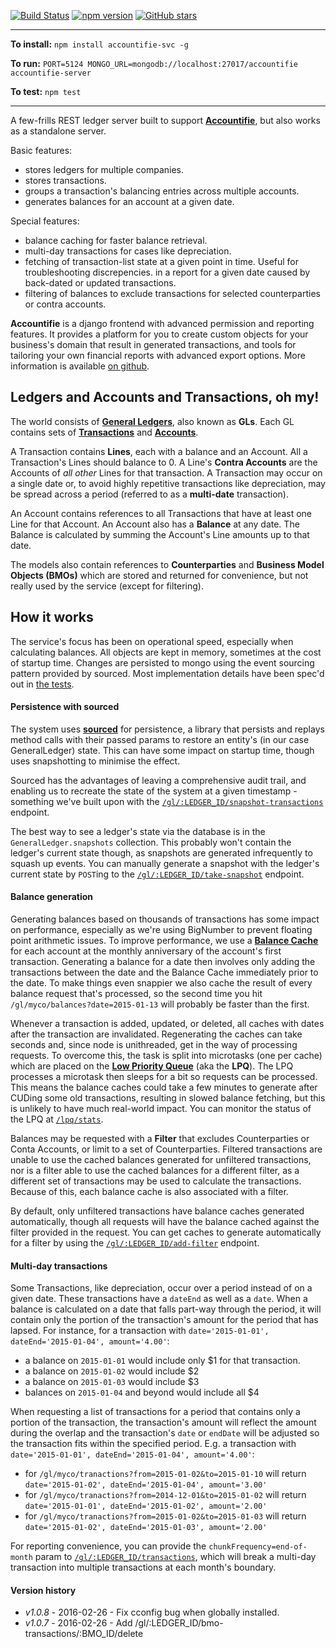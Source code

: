 [![Build Status](https://travis-ci.org/electronifie/accountifie-svc.svg)](https://travis-ci.org/electronifie/accountifie-svc)
[![npm version](https://badge.fury.io/js/accountifie-svc.svg)](https://www.npmjs.com/package/accountifie-svc)
[![GitHub stars](https://img.shields.io/github/release/electronifie/accountifie-svc.svg?style=social&label=Source)](https://github.com/electronifie/accountifie-svc)

<hr>

**To install:** `npm install accountifie-svc -g`  

**To run:** `PORT=5124 MONGO_URL=mongodb://localhost:27017/accountifie accountifie-server`

**To test:** `npm test`

<hr>

A few-frills REST ledger server built to support [**Accountifie**](https://github.com/electronifie/accountifie), but
also works as a standalone server.

Basic features:
 - stores ledgers for multiple companies.
 - stores transactions.
 - groups a transaction's balancing entries across multiple accounts.
 - generates balances for an account at a given date.

Special features:
 - balance caching for faster balance retrieval.
 - multi-day transactions for cases like depreciation.
 - fetching of transaction-list state at a given point in time. Useful for troubleshooting discrepencies.
   in a report for a given date caused by back-dated or updated transactions.
 - filtering of balances to exclude transactions for selected counterparties or contra accounts.

**Accountifie** is a django frontend with advanced permission and reporting features. It provides a platform for you to create custom
objects for your business's domain that result in generated transactions, and tools for tailoring your own financial
reports with advanced export options. More information is available [on github](https://github.com/electronifie/accountifie).

## Ledgers and Accounts and Transactions, oh my!

The world consists of [**General Ledgers**](https://github.com/electronifie/accountifie-svc/blob/master/lib/models/generalLedger.js),
also known as **GLs**. Each GL contains sets of [**Transactions**](https://github.com/electronifie/accountifie-svc/blob/master/lib/models/transaction.js)
and [**Accounts**](https://github.com/electronifie/accountifie-svc/blob/master/lib/models/account.js).

A Transaction contains **Lines**, each with a balance and an Account. All a Transaction's Lines should balance to 0. A Line's
**Contra Accounts** are the Accounts of _all other_ Lines for that transaction. A Transaction may occur on a single date
or, to avoid highly repetitive transactions like depreciation, may be spread across a period (referred to as a **multi-date**
transaction).

An Account contains references to all Transactions that have at least one Line for that Account. An Account also has a
**Balance** at any date. The Balance is calculated by summing the Account's Line amounts up to that date.

The models also contain references to **Counterparties** and **Business Model Objects (BMOs)** which are stored and
returned for convenience, but not really used by the service (except for filtering).

## How it works

The service's focus has been on operational speed, especially when calculating balances. All objects are kept in
memory, sometimes at the cost of startup time. Changes are persisted to mongo using the event sourcing pattern provided
by sourced. Most implementation details have been spec'd out in 
[the tests](https://github.com/electronifie/accountifie-svc/blob/master/features/general-ledger.feature).

#### Persistence with sourced

The system uses [**sourced**](https://github.com/mateodelnorte/sourced) for
persistence, a library that persists and replays method calls with their passed params to restore an entity's
(in our case GeneralLedger) state. This can have some impact on startup time, though uses snapshotting to minimise the
effect.

Sourced has the advantages of leaving a comprehensive audit trail, and enabling us to recreate the state of the system
at a given timestamp - something we've built upon with the
[`/gl/:LEDGER_ID/snapshot-transactions`](http://electronifie.github.io/accountifie-svc/#api-Ledger_Utils-GetGlLedger_idSnapshotTransactions) endpoint.

The best way to see a ledger's state via the database is in the `GeneralLedger.snapshots` collection. This probably won't
contain the ledger's current state though, as snapshots are generated infrequently to squash up events. You can manually
generate a snapshot with the ledger's current state by `POST`ing to the
[`/gl/:LEDGER_ID/take-snapshot`](http://electronifie.github.io/accountifie-svc/#api-Ledger_Utils-GetGlLedger_idTakeSnapshot) endpoint.

#### Balance generation

Generating balances based on thousands of transactions has some impact on performance, especially as we're using BigNumber to
prevent floating point arithmetic issues. To improve performance, we use a
[**Balance Cache**](https://github.com/electronifie/accountifie-svc/blob/master/lib/models/accountBalanceCache.js) for each
account at the monthly anniversary of the account's first transaction. Generating a balance for a date then involves only
adding the transactions between the date and the Balance Cache immediately prior to the date. To make things even snappier
we also cache the result of every balance request that's processed, so the second time you hit `/gl/myco/balances?date=2015-01-13`
will probably be faster than the first.

Whenever a transaction is added, updated, or deleted, all caches with dates after the transaction are invalidated. Regenerating the
caches can take seconds and, since node is unithreaded, get in the way of processing requests. To overcome this, the task is split
into microtasks (one per cache) which are placed on the
[**Low Priority Queue**](https://github.com/electronifie/accountifie-svc/blob/master/lib/low-priority-queue/lowPriorityQueue.js)
(aka the **LPQ**). The LPQ processes a microtask then sleeps for a bit so requests can be processed. This means the balance caches
could take a few minutes to generate after CUDing some old transactions, resulting in slowed balance fetching, but this is unlikely
to have much real-world impact. You can monitor the status of the LPQ at
[`/lpq/stats`](http://electronifie.github.io/accountifie-svc/#api-Util-GetLpqStats).

Balances may be requested with a **Filter** that excludes Counterparties or Conta Accounts, or limit to a set of Counterparties.
Filtered transactions are unable to use the cached balances generated for unfiltered transactions, nor is a filter able to
use the cached balances for a different filter, as a different set of transactions may be used to calculate the transactions. Because
of this, each balance cache is also associated with a filter.

By default, only unfiltered transactions have balance caches generated automatically, though all requests will have the balance
cached against the filter provided in the request. You can get caches to generate automatically for a filter by using the
[`/gl/:LEDGER_ID/add-filter`](http://electronifie.github.io/accountifie-svc/#api-Ledger_Utils-PostGlLedger_idAddFilter) endpoint.

#### Multi-day transactions

Some Transactions, like depreciation, occur over a period instead of on a given date. These transactions have a `dateEnd` as well
as a `date`. When a balance is calculated on a date that falls part-way through the period, it will contain only the portion of
the transaction's amount for the period that has lapsed. For instance, for a transaction with
`date='2015-01-01', dateEnd='2015-01-04', amount='4.00'`:
  - a balance on `2015-01-01` would include only $1 for that transaction.
  - a balance on `2015-01-02` would include $2
  - a balance on `2015-01-03` would include $3
  - balances on `2015-01-04` and beyond would include all $4

When requesting a list of transactions for a period that contains only a portion of the transaction, the transaction's amount will
reflect the amount during the overlap and the transaction's `date` or `endDate` will be adjusted so the transaction fits within
the specified period. E.g. a transaction with `date='2015-01-01', dateEnd='2015-01-04', amount='4.00'`:
 - for `/gl/myco/tranactions?from=2015-01-02&to=2015-01-10` will return `date='2015-01-02', dateEnd='2015-01-04', amount='3.00'`
 - for `/gl/myco/tranactions?from=2014-12-01&to=2015-01-02` will return `date='2015-01-01', dateEnd='2015-01-02', amount='2.00'`
 - for `/gl/myco/tranactions?from=2015-01-02&to=2015-01-03` will return `date='2015-01-02', dateEnd='2015-01-03', amount='2.00'`

For reporting convenience, you can provide the `chunkFrequency=end-of-month` param to
[`/gl/:LEDGER_ID/transactions`](http://electronifie.github.io/accountifie-svc/#api-Ledger-GetGlLedger_idTransaction), which
will break a multi-day transaction into multiple transactions at each month's boundary.

#### Version history
 - *v1.0.8* - 2016-02-26 - Fix cconfig bug when globally installed.
 - *v1.0.7* - 2016-02-26 - Add /gl/:LEDGER_ID/bmo-transactions/:BMO_ID/delete

